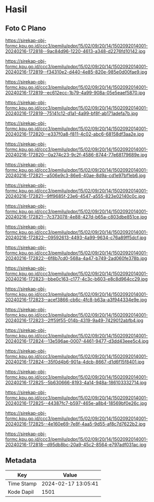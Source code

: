 # Hasil

## Foto C Plano

https://sirekap-obj-formc.kpu.go.id/ccc3/pemilu/pdpr/15/02/09/20/14/1502092014001-20240216-172818--9ac84d96-1220-4613-a348-d2276fd10142.jpg

https://sirekap-obj-formc.kpu.go.id/ccc3/pemilu/pdpr/15/02/09/20/14/1502092014001-20240216-172819--f34310e2-d440-4e85-820e-985e0d00fae9.jpg

https://sirekap-obj-formc.kpu.go.id/ccc3/pemilu/pdpr/15/02/09/20/14/1502092014001-20240216-172819--ec612ecc-1b79-4a99-908a-05e5eaef5870.jpg

https://sirekap-obj-formc.kpu.go.id/ccc3/pemilu/pdpr/15/02/09/20/14/1502092014001-20240216-172819--75141c12-d1a1-4a99-bf8f-ab171adefa7b.jpg

https://sirekap-obj-formc.kpu.go.id/ccc3/pemilu/pdpr/15/02/09/20/14/1502092014001-20240216-172820--e337f0a8-f811-4c02-abc6-68158df3aa2e.jpg

https://sirekap-obj-formc.kpu.go.id/ccc3/pemilu/pdpr/15/02/09/20/14/1502092014001-20240216-172820--0a274c23-9c2f-4586-8744-77e68179689e.jpg

https://sirekap-obj-formc.kpu.go.id/ccc3/pemilu/pdpr/15/02/09/20/14/1502092014001-20240216-172821--a506e9c3-86e6-40ae-8d9a-cd1e97bf1eb6.jpg

https://sirekap-obj-formc.kpu.go.id/ccc3/pemilu/pdpr/15/02/09/20/14/1502092014001-20240216-172821--9ff9685f-23e6-4547-a555-823e02140c0c.jpg

https://sirekap-obj-formc.kpu.go.id/ccc3/pemilu/pdpr/15/02/09/20/14/1502092014001-20240216-172821--7c373078-4e88-427d-b65a-c803dbe851ce.jpg

https://sirekap-obj-formc.kpu.go.id/ccc3/pemilu/pdpr/15/02/09/20/14/1502092014001-20240216-172822--09592613-4493-4a99-9634-c76a89ff5dcf.jpg

https://sirekap-obj-formc.kpu.go.id/ccc3/pemilu/pdpr/15/02/09/20/14/1502092014001-20240216-172822--6f8b7cd0-568a-4a47-b749-2ad060fe378b.jpg

https://sirekap-obj-formc.kpu.go.id/ccc3/pemilu/pdpr/15/02/09/20/14/1502092014001-20240216-172823--bbe0c163-c177-4c3c-b603-e8c8d964cc29.jpg

https://sirekap-obj-formc.kpu.go.id/ccc3/pemilu/pdpr/15/02/09/20/14/1502092014001-20240216-172823--acef3866-cb6c-4fc8-b63a-a3f944334e9e.jpg

https://sirekap-obj-formc.kpu.go.id/ccc3/pemilu/pdpr/15/02/09/20/14/1502092014001-20240216-172823--2ff59f55-014b-4319-9a49-7429012abfb4.jpg

https://sirekap-obj-formc.kpu.go.id/ccc3/pemilu/pdpr/15/02/09/20/14/1502092014001-20240216-172824--13e596ae-0007-4461-9477-d3dd43eee5c4.jpg

https://sirekap-obj-formc.kpu.go.id/ccc3/pemilu/pdpr/15/02/09/20/14/1502092014001-20240216-172824--35f0d4b6-901a-4dcb-8667-d1d6f15f8401.jpg

https://sirekap-obj-formc.kpu.go.id/ccc3/pemilu/pdpr/15/02/09/20/14/1502092014001-20240216-172825--5b630666-8193-4a14-948a-186103332714.jpg

https://sirekap-obj-formc.kpu.go.id/ccc3/pemilu/pdpr/15/02/09/20/14/1502092014001-20240216-172825--44387fc7-b597-465e-a8b4-18569bf0e26c.jpg

https://sirekap-obj-formc.kpu.go.id/ccc3/pemilu/pdpr/15/02/09/20/14/1502092014001-20240216-172825--4e160e69-7e8f-4aa5-9d55-af8c7d7622b2.jpg

https://sirekap-obj-formc.kpu.go.id/ccc3/pemilu/pdpr/15/02/09/20/14/1502092014001-20240216-172818--d95db8bc-20a9-45c2-8564-e797adf031ac.jpg


## Metadata

| Key        | Value               |
| ---------- | ------------------- |
| Time Stamp | 2024-02-17 13:05:41 |
| Kode Dapil | 1501                |



